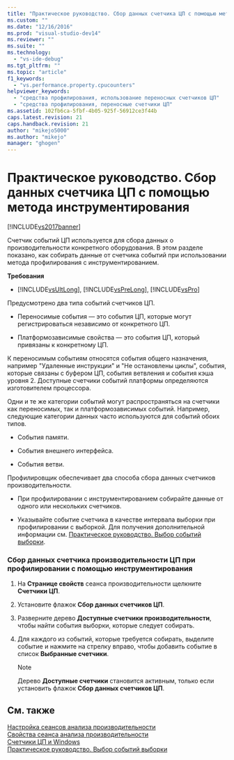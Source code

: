 ```yaml
---
title: "Практическое руководство. Сбор данных счетчика ЦП с помощью метода инструментирования | Microsoft Docs"
ms.custom: ""
ms.date: "12/16/2016"
ms.prod: "visual-studio-dev14"
ms.reviewer: ""
ms.suite: ""
ms.technology: 
  - "vs-ide-debug"
ms.tgt_pltfrm: ""
ms.topic: "article"
f1_keywords: 
  - "vs.performance.property.cpucounters"
helpviewer_keywords: 
  - "средства профилирования, использование переносных счетчиков ЦП"
  - "средства профилирования, переносные счетчики ЦП"
ms.assetid: 102fb6ca-5fbf-4b05-925f-56912ce3f44b
caps.latest.revision: 21
caps.handback.revision: 21
author: "mikejo5000"
ms.author: "mikejo"
manager: "ghogen"
---
```

# Практическое руководство. Сбор данных счетчика ЦП с помощью метода инструментирования
[!INCLUDE[vs2017banner](../code-quality/includes/vs2017banner.md)]

Счетчик событий ЦП используется для сбора данных о производительности конкретного оборудования.  В этом разделе показано, как собирать данные от счетчика событий при использовании метода профилирования с инструментированием.  
  
 **Требования**  
  
-   [!INCLUDE[vsUltLong](../code-quality/includes/vsultlong_md.md)], [!INCLUDE[vsPreLong](../code-quality/includes/vsprelong_md.md)], [!INCLUDE[vsPro](../code-quality/includes/vspro_md.md)]  
  
 Предусмотрено два типа событий счетчиков ЦП.  
  
-   Переносимые события — это события ЦП, которые могут регистрироваться независимо от конкретного ЦП.  
  
-   Платформозависимые свойства — это события ЦП, который привязаны к конкретному ЦП.  
  
 К переносимым событиям относятся события общего назначения, например "Удаленные инструкции" и "Не остановлены циклы", события, которые связаны с буфером ЦП, события ветвления и события кэша уровня 2.  Доступные счетчики событий платформы определяются изготовителем процессора.  
  
 Одни и те же категории событий могут распространяться на счетчики как переносимых, так и платформозависимых событий.  Например, следующие категории данных часто используются для событий обоих типов.  
  
-   События памяти.  
  
-   События внешнего интерфейса.  
  
-   События ветви.  
  
 Профилировщик обеспечивает два способа сбора данных счетчиков производительности.  
  
-   При профилировании с инструментированием собирайте данные от одного или нескольких счетчиков.  
  
-   Указывайте событие счетчика в качестве интервала выборки при профилировании с выборкой.  Для получения дополнительной информации см. [Практическое руководство. Выбор событий выборки](../Topic/How%20to:%20Choose%20Sampling%20Events.md).  
  
### Сбор данных счетчика производительности ЦП при профилировании с помощью инструментирования  
  
1.  На **Странице свойств** сеанса производительности щелкните **Счетчики ЦП**.  
  
2.  Установите флажок **Сбор данных счетчиков ЦП**.  
  
3.  Разверните дерево **Доступные счетчики производительности**, чтобы найти события выборки, которые следует собирать.  
  
4.  Для каждого из событий, которые требуется собирать, выделите событие и нажмите на стрелку вправо, чтобы добавить событие в список **Выбранные счетчики**.  
  
    > [!NOTE]
    >  Дерево **Доступные счетчики** становится активным, только если установить флажок **Сбор данных счетчиков ЦП**.  
  
## См. также  
 [Настройка сеансов анализа производительности](../profiling/configuring-performance-sessions.md)   
 [Свойства сеанса анализа производительности](../profiling/performance-session-properties.md)   
 [Счетчики ЦП и Windows](../profiling/cpu-and-windows-counters.md)   
 [Практическое руководство. Выбор событий выборки](../Topic/How%20to:%20Choose%20Sampling%20Events.md)